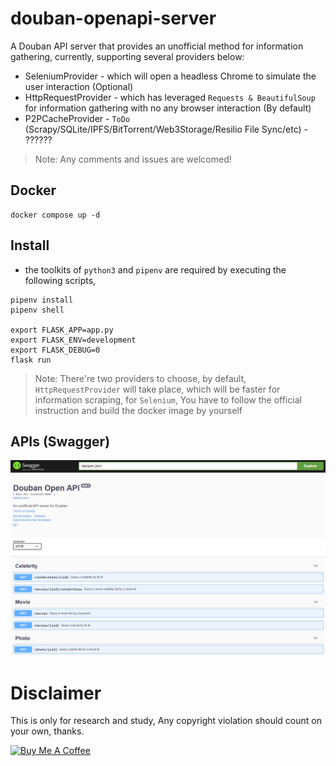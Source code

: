 <!--![](https://travis-ci.org/caryyu/douban-openapi-server.svg?branch=main) ![](https://img.shields.io/docker/pulls/caryyu/douban-openapi-server.svg)-->

# douban-openapi-server

A Douban API server that provides an unofficial method for information gathering, currently, supporting several providers below:

- SeleniumProvider - which will open a headless Chrome to simulate the user interaction (Optional)
- HttpRequestProvider - which has leveraged `Requests & BeautifulSoup` for information gathering with no any browser interaction (By default)
- P2PCacheProvider - `ToDo` (Scrapy/SQLite/IPFS/BitTorrent/Web3Storage/Resilio File Sync/etc) - ??????

> Note: Any comments and issues are welcomed!

## Docker 

```shell
docker compose up -d
```

## Install

 - the toolkits of `python3` and `pipenv` are required by executing the following scripts,

  ```shell
  pipenv install
  pipenv shell

  export FLASK_APP=app.py
  export FLASK_ENV=development
  export FLASK_DEBUG=0
  flask run
  ```

  > Note: There're two providers to choose, by default, `HttpRequestProvider` will take place, which will be faster for information scraping, for `Selenium`, You have to follow the official instruction and build the docker image by yourself

## APIs (Swagger)

![IMG](screenshot.png)

# Disclaimer

This is only for research and study, Any copyright violation should count on your own, thanks.

<a href="https://www.buymeacoffee.com/caryyu" target="_blank"><img src="https://www.buymeacoffee.com/assets/img/custom_images/yellow_img.png" alt="Buy Me A Coffee" style="height: auto !important;width: auto !important;" ></a>
